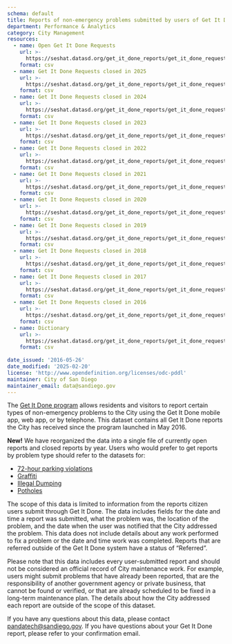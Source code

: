 ```yaml
---
schema: default
title: Reports of non-emergency problems submitted by users of Get It Done
department: Performance & Analytics
category: City Management
resources:
  - name: Open Get It Done Requests
    url: >-
      https://seshat.datasd.org/get_it_done_reports/get_it_done_requests_open_datasd.csv
    format: csv
  - name: Get It Done Requests closed in 2025
    url: >-
      https://seshat.datasd.org/get_it_done_reports/get_it_done_requests_closed_2025_datasd.csv
    format: csv
  - name: Get It Done Requests closed in 2024
    url: >-
      https://seshat.datasd.org/get_it_done_reports/get_it_done_requests_closed_2024_datasd.csv
    format: csv
  - name: Get It Done Requests closed in 2023
    url: >-
      https://seshat.datasd.org/get_it_done_reports/get_it_done_requests_closed_2023_datasd.csv
    format: csv
  - name: Get It Done Requests closed in 2022
    url: >-
      https://seshat.datasd.org/get_it_done_reports/get_it_done_requests_closed_2022_datasd.csv
    format: csv
  - name: Get It Done Requests closed in 2021
    url: >-
      https://seshat.datasd.org/get_it_done_reports/get_it_done_requests_closed_2021_datasd.csv
    format: csv
  - name: Get It Done Requests closed in 2020
    url: >-
      https://seshat.datasd.org/get_it_done_reports/get_it_done_requests_closed_2020_datasd.csv
    format: csv
  - name: Get It Done Requests closed in 2019
    url: >-
      https://seshat.datasd.org/get_it_done_reports/get_it_done_requests_closed_2019_datasd.csv
    format: csv
  - name: Get It Done Requests closed in 2018
    url: >-
      https://seshat.datasd.org/get_it_done_reports/get_it_done_requests_closed_2018_datasd.csv
    format: csv
  - name: Get It Done Requests closed in 2017
    url: >-
      https://seshat.datasd.org/get_it_done_reports/get_it_done_requests_closed_2017_datasd.csv
    format: csv
  - name: Get It Done Requests closed in 2016
    url: >-
      https://seshat.datasd.org/get_it_done_reports/get_it_done_requests_closed_2016_datasd.csv
    format: csv
  - name: Dictionary
    url: >-
      https://seshat.datasd.org/get_it_done_reports/get_it_done_requests_dictionary_datasd.csv
    format: csv
  
date_issued: '2016-05-26'
date_modified: '2025-02-20'
license: 'http://www.opendefinition.org/licenses/odc-pddl'
maintainer: City of San Diego
maintainer_email: data@sandiego.gov
---
```

The <a href="https://www.sandiego.gov/get-it-done" target="_blank" rel="noopener">Get It Done program</a> allows residents and visitors to report certain types of non-emergency problems to the City using the Get It Done mobile app, web app, or by telephone. This dataset contains all Get It Done reports the City has received since the program launched in May 2016.
<!--more-->

__New!__ We have reorganized the data into a single file of currently open reports and closed reports by year. Users who would prefer to get reports by problem type should refer to the datasets for:

- [72-hour parking violations](/datasets/gid-72-hour-violation/)
- [Graffiti](/datasets/gid-graffiti/)
- [Illegal Dumping](/datasets/gid-illegal-dumping/)
- [Potholes](/datasets/gid-pothole/)


The scope of this data is limited to information from the reports citizen users submit through Get It Done. The data includes fields for the date and time a report was submitted, what the problem was, the location of the problem, and the date when the user was notified that the City addressed the problem. This data does not include details about any work performed to fix a problem or the date and time work was completed. Reports that are referred outside of the Get It Done system have a status of “Referred”.

Please note that this data includes every user-submitted report and should not be considered an official record of City maintenance work. For example, users might submit problems that have already been reported, that are the responsibility of another government agency or private business, that cannot be found or verified, or that are already scheduled to be fixed in a long-term maintenance plan. The details about how the City addressed each report are outside of the scope of this dataset.

If you have any questions about this data, please contact <a href="mailto:pandatech@sandiego.gov?subject=Question about Get It Done data">pandatech@sandiego.gov</a>. If you have questions about your Get It Done report, please refer to your confirmation email.

